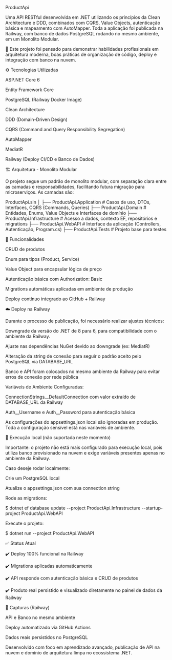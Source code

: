 ProductApi

Uma API RESTful desenvolvida em .NET utilizando os princípios da Clean Architecture e DDD, combinados com CQRS, Value Objects, autenticação básica e mapeamento com AutoMapper. Toda a aplicação foi publicada na Railway, com banco de dados PostgreSQL rodando no mesmo ambiente, em um Monolito Modular.

🎯 Este projeto foi pensado para demonstrar habilidades profissionais em arquitetura moderna, boas práticas de organização de código, deploy e integração com banco na nuvem.

⚙️ Tecnologias Utilizadas

ASP.NET Core 6

Entity Framework Core

PostgreSQL (Railway Docker Image)

Clean Architecture

DDD (Domain-Driven Design)

CQRS (Command and Query Responsibility Segregation)

AutoMapper

MediatR

Railway (Deploy CI/CD e Banco de Dados)

🏗️ Arquitetura - Monolito Modular

O projeto segue um padrão de monolito modular, com separação clara entre as camadas e responsabilidades, facilitando futura migração para microserviços. As camadas são:

ProductApi.sln
│
├── ProductApi.Application      # Casos de uso, DTOs, Interfaces, CQRS (Commands, Queries)
├── ProductApi.Domain           # Entidades, Enums, Value Objects e Interfaces de domínio
├── ProductApi.Infrastructure  # Acesso a dados, contexto EF, repositórios e migrations
├── ProductApi.WebAPI          # Interface da aplicação (Controllers, Autenticação, Program.cs)
├── ProductApi.Tests           # Projeto base para testes

🚀 Funcionalidades

CRUD de produtos

Enum para tipos (Product, Service)

Value Object para encapsular lógica de preço

Autenticação básica com Authorization: Basic

Migrations automáticas aplicadas em ambiente de produção

Deploy contínuo integrado ao GitHub + Railway

☁️ Deploy na Railway

Durante o processo de publicação, foi necessário realizar ajustes técnicos:

Downgrade da versão do .NET de 8 para 6, para compatibilidade com o ambiente da Railway.

Ajuste nas dependências NuGet devido ao downgrade (ex: MediatR)

Alteração da string de conexão para seguir o padrão aceito pelo PostgreSQL via DATABASE_URL

Banco e API foram colocados no mesmo ambiente da Railway para evitar erros de conexão por rede pública

Variáveis de Ambiente Configuradas:

ConnectionStrings__DefaultConnection com valor extraído de DATABASE_URL da Railway

Auth__Username e Auth__Password para autenticação básica

As configurações do appsettings.json local são ignoradas em produção. Toda a configuração sensível está nas variáveis de ambiente.

🧪 Execução local (não suportada neste momento)

Importante: o projeto não está mais configurado para execução local, pois utiliza banco provisionado na nuvem e exige variáveis presentes apenas no ambiente da Railway.

Caso deseje rodar localmente:

Crie um PostgreSQL local

Atualize o appsettings.json com sua connection string

Rode as migrations:

$ dotnet ef database update --project ProductApi.Infrastructure --startup-project ProductApi.WebAPI

Execute o projeto:

$ dotnet run --project ProductApi.WebAPI

✅ Status Atual

✔️ Deploy 100% funcional na Railway

✔️ Migrations aplicadas automaticamente

✔️ API responde com autenticação básica e CRUD de produtos

✔️ Produto real persistido e visualizado diretamente no painel de dados da Railway

📸 Capturas (Railway)

API e Banco no mesmo ambiente

Deploy automatizado via GitHub Actions

Dados reais persistidos no PostgreSQL

Desenvolvido com foco em aprendizado avançado, publicação de API na nuvem e domínio de arquitetura limpa no ecossistema .NET.
